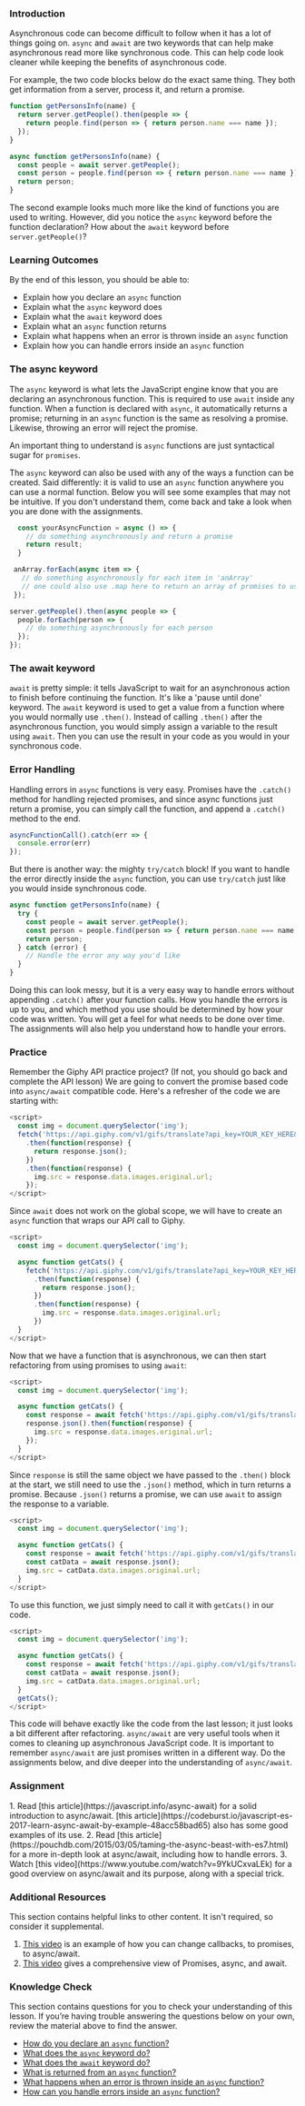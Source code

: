 ### Introduction
Asynchronous code can become difficult to follow when it has a lot of things going on. `async` and `await` are two keywords that can help make asynchronous read more like synchronous code. This can help code look cleaner while keeping the benefits of asynchronous code.

For example, the two code blocks below do the exact same thing. They both get information from a server, process it, and return a promise.

~~~javascript
function getPersonsInfo(name) {
  return server.getPeople().then(people => {
    return people.find(person => { return person.name === name });
  });
}
~~~

~~~javascript
async function getPersonsInfo(name) {
  const people = await server.getPeople();
  const person = people.find(person => { return person.name === name });
  return person;
}
~~~

The second example looks much more like the kind of functions you are used to writing. However, did you notice the `async` keyword before the function declaration? How about the `await` keyword before `server.getPeople()`?

### Learning Outcomes
By the end of this lesson, you should be able to:

 - Explain how you declare an `async` function
 - Explain what the `async` keyword does
 - Explain what the `await` keyword does
 - Explain what an `async` function returns
 - Explain what happens when an error is thrown inside an `async` function
 - Explain how you can handle errors inside an `async` function

### The async keyword
The `async` keyword is what lets the JavaScript engine know that you are declaring an asynchronous function. This is required to use `await` inside any function. When a function is declared with `async`, it automatically returns a promise; returning in an `async` function is the same as resolving a promise. Likewise, throwing an error will reject the promise.

An important thing to understand is `async` functions are just syntactical sugar for `promises`.

The `async` keyword can also be used with any of the ways a function can be created. Said differently: it is valid to use an `async` function anywhere you can use a normal function. Below you will see some examples that may not be intuitive. If you don't understand them, come back and take a look when you are done with the assignments.

~~~javascript
  const yourAsyncFunction = async () => {
    // do something asynchronously and return a promise
    return result;
  }
~~~

~~~javascript
 anArray.forEach(async item => {
   // do something asynchronously for each item in 'anArray'
   // one could also use .map here to return an array of promises to use with 'Promise.all()'
 });
~~~

~~~javascript
server.getPeople().then(async people => {
  people.forEach(person => {
    // do something asynchronously for each person
  });
});
~~~

### The await keyword
`await` is pretty simple: it tells JavaScript to wait for an asynchronous action to finish before continuing the function. It's like a 'pause until done' keyword. The `await` keyword is used to get a value from a function where you would normally use `.then()`. Instead of calling `.then()` after the asynchronous function, you would simply assign a variable to the result using `await`. Then you can use the result in your code as you would in your synchronous code.

### Error Handling
Handling errors in `async` functions is very easy. Promises have the `.catch()` method for handling rejected promises, and since async functions just return a promise, you can simply call the function, and append a `.catch()` method to the end.

~~~javascript
asyncFunctionCall().catch(err => {
  console.error(err)
});
~~~

But there is another way: the mighty `try/catch` block! If you want to handle the error directly inside the `async` function, you can use `try/catch` just like you would inside synchronous code.

~~~javascript
async function getPersonsInfo(name) {
  try {
    const people = await server.getPeople();
    const person = people.find(person => { return person.name === name });
    return person;
  } catch (error) {
    // Handle the error any way you'd like
  }
}
~~~

Doing this can look messy, but it is a very easy way to handle errors without appending `.catch()` after your function calls. How you handle the errors is up to you, and which method you use should be determined by how your code was written. You will get a feel for what needs to be done over time. The assignments will also help you understand how to handle your errors.

### Practice
Remember the Giphy API practice project? (If not, you should go back and complete the API lesson) We are going to convert the promise based code into `async/await` compatible code. Here's a refresher of the code we are starting with:

~~~javascript
<script>
  const img = document.querySelector('img');
  fetch('https://api.giphy.com/v1/gifs/translate?api_key=YOUR_KEY_HERE&s=cats', {mode: 'cors'})
    .then(function(response) {
      return response.json();
    })
    .then(function(response) {
      img.src = response.data.images.original.url;
    });
</script>
~~~

Since `await` does not work on the global scope, we will have to create an `async` function that wraps our API call to Giphy.

~~~javascript
<script>
  const img = document.querySelector('img');

  async function getCats() {
    fetch('https://api.giphy.com/v1/gifs/translate?api_key=YOUR_KEY_HERE&s=cats', {mode: 'cors'})
      .then(function(response) {
        return response.json();
      })
      .then(function(response) {
        img.src = response.data.images.original.url;
      })
  }
</script>
~~~

Now that we have a function that is asynchronous, we can then start refactoring from using promises to using `await`:

~~~javascript
<script>
  const img = document.querySelector('img');

  async function getCats() {
    const response = await fetch('https://api.giphy.com/v1/gifs/translate?api_key=YOUR_KEY_HERE&s=cats', {mode: 'cors'});
    response.json().then(function(response) {
      img.src = response.data.images.original.url;
    });
  }
</script>
~~~

Since `response` is still the same object we have passed to the `.then()` block at the start, we still need to use the `.json()` method, which in turn returns a promise. Because `.json()` returns a promise, we can use `await` to assign the response to a variable.

~~~javascript
<script>
  const img = document.querySelector('img');

  async function getCats() {
    const response = await fetch('https://api.giphy.com/v1/gifs/translate?api_key=YOUR_KEY_HERE&s=cats', {mode: 'cors'});
    const catData = await response.json();
    img.src = catData.data.images.original.url;
  }
</script>
~~~

To use this function, we just simply need to call it with `getCats()` in our code.

~~~javascript
<script>
  const img = document.querySelector('img');

  async function getCats() {
    const response = await fetch('https://api.giphy.com/v1/gifs/translate?api_key=YOUR_KEY_HERE&s=cats', {mode: 'cors'});
    const catData = await response.json();
    img.src = catData.data.images.original.url;
  }
  getCats();
</script>
~~~

This code will behave exactly like the code from the last lesson; it just looks a bit different after refactoring. `async/await` are very useful tools when it comes to cleaning up asynchronous JavaScript code. It is important to remember `async/await` are just promises written in a different way. Do the assignments below, and dive deeper into the understanding of `async/await`.

### Assignment

<div class="lesson-content__panel" markdown="1">
1. Read [this article](https://javascript.info/async-await) for a solid introduction to async/await. [this article](https://codeburst.io/javascript-es-2017-learn-async-await-by-example-48acc58bad65) also has some good examples of its use.
2. Read [this article](https://pouchdb.com/2015/03/05/taming-the-async-beast-with-es7.html) for a more in-depth look at async/await, including how to handle errors.
3. Watch [this video](https://www.youtube.com/watch?v=9YkUCxvaLEk) for a good overview on async/await and its purpose, along with a special trick.
</div>

### Additional Resources
This section contains helpful links to other content. It isn't required, so consider it supplemental.

1. [This video](https://www.youtube.com/watch?v=COKdtOgopWQ) is an example of how you can change callbacks, to promises, to async/await.
2. [This video](https://www.youtube.com/watch?v=vn3tm0quoqE) gives a comprehensive view of Promises, async, and await.


### Knowledge Check
This section contains questions for you to check your understanding of this lesson. If you’re having trouble answering the questions below on your own, review the material above to find the answer.

 - <a class="knowledge-check-link" href="#the-async-keyword">How do you declare an `async` function?</a>
 - <a class="knowledge-check-link" href="#the-async-keyword">What does the `async` keyword do?</a>
 - <a class="knowledge-check-link" href="#the-await-keyword">What does the `await` keyword do?</a>
 - <a class="knowledge-check-link" href="https://javascript.info/async-await#summary">What is returned from an `async` function?</a>
 - <a class="knowledge-check-link" href="https://javascript.info/async-await#error-handling">What happens when an error is thrown inside an `async` function?</a>
 - <a class="knowledge-check-link" href="https://javascript.info/async-await#error-handling">How can you handle errors inside an `async` function?</a>
